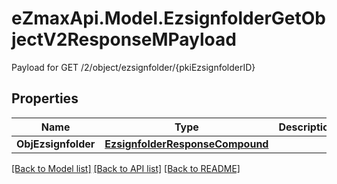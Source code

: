 # eZmaxApi.Model.EzsignfolderGetObjectV2ResponseMPayload
Payload for GET /2/object/ezsignfolder/{pkiEzsignfolderID}

## Properties

Name | Type | Description | Notes
------------ | ------------- | ------------- | -------------
**ObjEzsignfolder** | [**EzsignfolderResponseCompound**](EzsignfolderResponseCompound.md) |  | 

[[Back to Model list]](../README.md#documentation-for-models) [[Back to API list]](../README.md#documentation-for-api-endpoints) [[Back to README]](../README.md)


